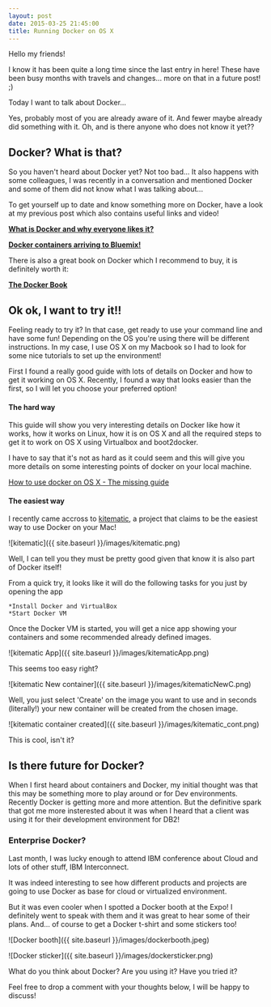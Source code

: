```yaml
---
layout: post
date: 2015-03-25 21:45:00
title: Running Docker on OS X
---
```


Hello my friends!

I know it has been quite a long time since the last entry in here!
These have been busy months with travels and changes... more on that in a future post! ;)

Today I want to talk about Docker...

Yes, probably most of you are already aware of it. And fewer maybe already did something with it. Oh, and is there anyone who does not know it yet??

## Docker? What is that?

So you haven't heard about Docker yet? Not too bad... 
It also happens with some colleagues, I was recently in a conversation and mentioned Docker and some of them did not know what I was talking about...

To get yourself up to date and know something more on Docker, have a look at my previous post which also contains useful links and video!

**[What is Docker and why everyone likes it?](http://sisteming.github.io/2014/12/03/What%20is%20Docker%20and%20why%20everyone%20likes%20it%3F/)**

**[Docker containers arriving to Bluemix!](http://sisteming.github.io/2014/12/05/Docker%20containers%20arriving%20to%20BlueMix/)**

There is also a great book on Docker which I recommend to buy, it is definitely worth it:

**[The Docker Book](http://www.dockerbook.com/)**


## Ok ok, I want to try it!!

Feeling ready to try it? In that case, get ready to use your command line and have some fun!
Depending on the OS you're using there will be different instructions. 
In my case, I use OS X on my Macbook so I had to look for some nice tutorials to set up the environment!

First I found a really good guide with lots of details on Docker and how to get it working on OS X. Recently, I found a way that looks easier than the first, so I will let you choose your preferred option! 

#### The hard way

This guide will show you very interesting details on Docker like how it works, how it works on Linux, how it is on OS X and all the required steps to get it to work on OS X using Virtualbox and boot2docker. 

I have to say that it's not as hard as it could seem and this will give you more details on some interesting points of docker on your local machine.

[How to use docker on OS X - The missing guide](http://viget.com/extend/how-to-use-docker-on-os-x-the-missing-guide)

#### The easiest way

I recently came accross to [kitematic](https://kitematic.com/), a project that claims to be the easiest way to use Docker on your Mac!

![kitematic]({{ site.baseurl }}/images/kitematic.png)

Well, I can tell you they must be pretty good given that know it is also part of Docker itself!

From a quick try, it looks like it will do the following tasks for you just by opening the app

	*Install Docker and VirtualBox
	*Start Docker VM
	
Once the Docker VM is started, you will get a nice app showing your containers and some recommended already defined images. 

![kitematic App]({{ site.baseurl }}/images/kitematicApp.png)

This seems too easy right? 

![kitematic New container]({{ site.baseurl }}/images/kitematicNewC.png)

Well, you just select 'Create' on the image you want to use and in seconds (literally!) your new container will be created from the chosen image.

![kitematic container created]({{ site.baseurl }}/images/kitematic_cont.png)

This is cool, isn't it?

## Is there future for Docker?

When I first heard about containers and Docker, my initial thought was that this may be something more to play around or for Dev environments.
Recently Docker is getting more and more attention. But the definitive spark that got me more insterested about it was when I heard that a client was using it for their development environment for DB2!

### Enterprise Docker?

Last month, I was lucky enough to attend IBM conference about Cloud and lots of other stuff, IBM Interconnect. 

It was indeed interesting to see how different products and projects are going to use Docker as base for cloud or virtualized environment.

But it was even cooler when I spotted a Docker booth at the Expo! I definitely went to speak with them and it was great to hear some of their plans. And... of course to get a Docker t-shirt and some stickers too!

![Docker booth]({{ site.baseurl }}/images/dockerbooth.jpeg)

![Docker sticker]({{ site.baseurl }}/images/dockersticker.png)

What do you think about Docker? Are you using it? Have you tried it? 

Feel free to drop a comment with your thoughts below, I will be happy to discuss!


